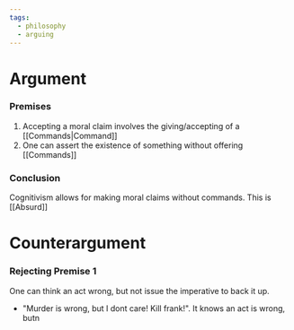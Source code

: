 ```yaml
---
tags:
  - philosophy
  - arguing
---
```

# Argument
### Premises
1. Accepting a moral claim involves the giving/accepting of a [[Commands|Command]]
3. One can assert the existence of something without offering [[Commands]]
### Conclusion
Cognitivism allows for making moral claims without commands. This is [[Absurd]]
# Counterargument
### Rejecting Premise 1
One can think an act wrong, but not issue the imperative to back it up.
- "Murder is wrong, but I dont care! Kill frank!". It knows an act is wrong, butn 